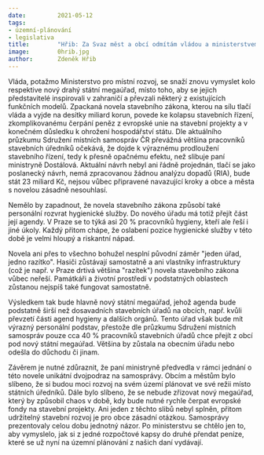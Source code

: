 ```yaml
---
date:         2021-05-12
tags:         
- územní-plánování
- legislativa
title:        "Hřib: Za Svaz měst a obcí odmítám vládou a ministerstvem zpackaný stavební zákon"
image: 	      0hrib.jpg
author:       Zdeněk Hřib
---
```


Vláda, potažmo Ministerstvo pro místní rozvoj, se snaží znovu vymyslet kolo respektive nový drahý státní megaúřad, místo toho, aby se jejich představitelé inspirovali v zahraničí a převzali některý z existujících funkčních modelů. Zpackaná novela stavebního zákona, kterou na sílu tlačí vláda a vyjde na desítky miliard korun, povede ke kolapsu stavebních řízení, zkomplikovanému čerpání peněz z evropské unie na stavební projekty a v konečném důsledku k ohrožení hospodářství státu. Dle aktuálního průzkumu Sdružení místních samospráv ČR převážná většina pracovníků stavebních úředníků očekává, že dojde k výraznému prodloužení stavebního řízení, tedy k přesně opačnému efektu, než slibuje paní ministryně Dostálová. Aktuální návrh nebyl ani řádně projednán, tlačí se jako poslanecký návrh, nemá zpracovanou žádnou analýzu dopadů (RIA), bude stát 23 miliard Kč, nejsou vůbec připravené navazující kroky a obce a města s novelou zásadně nesouhlasí. 

Nemělo by zapadnout, že novela stavebního zákona způsobí také personální rozvrat hygienické služby. Do nového úřadu má totiž přejít část její agendy. V Praze se to týká asi 20 % pracovníků hygieny, kteří ale řeší i jiné úkoly. Každý přitom chápe, že oslabení pozice hygienické služby v této době je velmi hloupý a riskantní nápad. 

Novela ani přes to všechno bohužel nesplní původní záměr "jeden úřad, jedno razítko". Hasiči zůstávají samostatně a ani vlastníky infrastruktury (což je např. v Praze drtivá většina "razítek") novela stavebního zákona vůbec neřeší. Památkáři a životní prostředí v podstatných oblastech zůstanou nejspíš také fungovat samostatně. 

Výsledkem tak bude hlavně nový státní megaúřad, jehož agenda bude podstatně širší než dosavadních stavebních úřadů na obcích, např. kvůli převzetí části agend hygieny a dalších orgánů. Tento úřad však bude mít výrazný personální podstav, přestože dle průzkumu Sdružení místních samospráv pouze cca 40 % pracovníků stavebních úřadů chce přejít z obcí pod nový státní megaúřad. Většina by zůstala na obecním úřadu nebo odešla do důchodu či jinam.

Závěrem je nutné zdůraznit, že paní ministryně předvedla v rámci jednání o této novele unikátní dvojpodraz na samosprávy. Obcím a městům bylo slíbeno, že si budou moci rozvoj na svém území plánovat ve své režii místo státních úředníků. Dále bylo slíbeno, že se nebude zřizovat nový megaúřad, který by způsobil chaos v době, kdy bude nutné rychle čerpat evropské fondy na stavební projekty. Ani jeden z těchto slibů nebyl splněn, přitom udržitelný stavební rozvoj je pro obce zásadní otázkou. Samosprávy prezentovaly celou dobu jednotný názor. Po ministerstvu se chtělo jen to, aby vymyslelo, jak si z jedné rozpočtové kapsy do druhé přendat peníze, které se už nyní na územní plánování z našich daní vydávají. 
